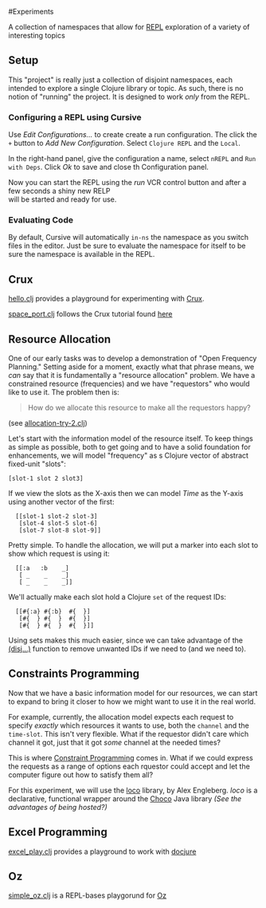 #Experiments

A collection of namespaces that allow for [REPL](http://jr0cket.co.uk/2018/11/REPL-driven-development-with-Clojure.html) 
exploration of a variety of interesting topics


## Setup

This "project" is really just a collection of disjoint namespaces, each intended to explore a single
Clojure library or topic. As such, there is no notion of "running" the project. It is designed to
work _only_ from the REPL.

### Configuring a REPL using Cursive

Use _Edit Configurations..._ to create create a run configuration. The click the `+` button to
_Add New Configuration_. Select `Clojure REPL` and the `Local`.

In the right-hand panel, give the configuration a name, select `nREPL` and `Run with Deps`. Click
_Ok_ to save and close th Configuration panel.

Now you can start the REPL using the _run_ VCR control button and after a few seconds a shiny new RELP  
will be started and ready for use.

### Evaluating Code

By default, Cursive will automatically `in-ns` the namespace as you switch files in the editor. Just
be sure to evaluate the namespace for itself to be sure the namespace is available in the REPL.



## Crux

[hello.clj](./src/crux/hello.clj) provides a playground for experimenting with [Crux](https://opencrux.com).

[space_port.clj](./src/crux/space_port.clj) follows the Crux tutorial found [here](https://juxt.pro/blog/crux-tutorial-setup)


## Resource Allocation

One of our early tasks was to develop a demonstration of "Open Frequency Planning." Setting aside for
a moment, exactly what that phrase means, we _can_ say that it is fundamentally a 
"resource allocation" problem. We have a constrained resource (frequencies) and we have
"requestors" who would like to use it. The problem then is: 

> How do we allocate this resource to make all the requestors happy?


(see [allocation-try-2.clj](src/resource_alloc/allocation_try_2.clj))

Let's start with the information model of the resource itself. To keep things as 
simple as possible, both to get going and to have a solid foundation for enhancements,
we will model "frequency" as s Clojure vector of abstract fixed-unit "slots": 

```[slot-1 slot 2 slot3]```

If we view the slots as the X-axis then we can model _Time_ as the Y-axis using 
another vector of the first:

```
  [[slot-1 slot-2 slot-3]
   [slot-4 slot-5 slot-6]
   [slot-7 slot-8 slot-9]]
```

Pretty simple. To handle the allocation, we will put a marker into each slot to 
show which request is using it:

```
  [[:a   :b    _]
   [ _    _    _]
   [ _    _    _]]
```

We'll actually make each slot hold a Clojure `set` of the request IDs:

```
  [[#{:a} #{:b}  #{  }]
   [#{  } #{  }  #{  }]
   [#{  } #{  }  #{  }]]
```

Using sets makes this much easier, since we can take advantage of the 
[(disj...)](https://clojuredocs.org/clojure.core/disj) function
to remove unwanted IDs if we need to (and we need to).


## Constraints Programming

Now that we have a basic information model for our resources, we can start
to expand to bring it closer to how we might want to use it in the real world.

For example, currently, the allocation model expects each request to specify _exactly_
which resources it wants to use, both the `channel` and the `time-slot`. This isn't very
flexible. What if the requestor didn't care which channel it got, just that it
got _some_ channel at the needed times?

This is where [Constraint Programming](https://en.m.wikipedia.org/wiki/Constraint_programming) 
comes in. What if we could express the requests as a range of options each rquestor could
accept and let the computer figure out how to satisfy them all?

For this experiment, we will use the [loco](https://github.com/aengelberg/loco) library, by 
Alex Engleberg. _loco_ is a declarative, functional wrapper around the 
[Choco](http://www.choco-solver.org) Java library _(See the advantages of being hosted?)_


## Excel Programming

[excel_play.clj](./src/excel_play.clj) provides a playground to work with [docjure](https://github.com/mjul/docjure)



## Oz

[simple_oz.clj](./src/oz/simple_oz.clj) is a REPL-bases playgorund for [Oz](https://github.com/metasoarous/oz)